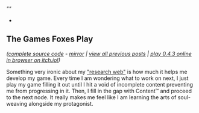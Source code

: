 *""*

- 

## The Games Foxes Play
*([complete source code](https://github.com/Oneirical/The-Games-Foxes-Play) - [mirror](https://codeberg.org/Oneirical/The-Games-Foxes-Play) | [view all previous posts](https://github.com/Oneirical/The-Games-Foxes-Play/tree/main/design/Development%20Logs) | [play 0.4.3 online in browser on itch.io!](https://oneirical.itch.io/tgfp))*

Something very ironic about my ["research web"]() is how much it helps me develop my game. Every time I am wondering what to work on next, I just play my game filling it out until I hit a void of incomplete content preventing me from progressing in it. Then, I fill in the gap with Content™ and proceed to the next node. It really makes me feel like I am learning the arts of soul-weaving alongside my protagonist.

